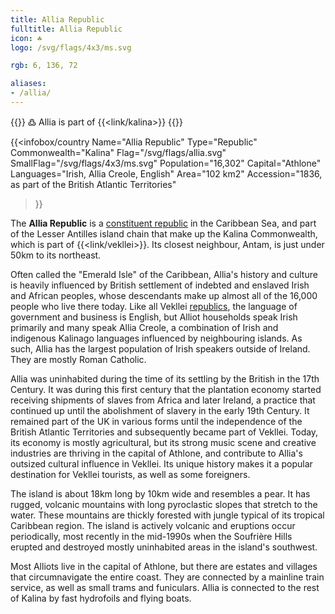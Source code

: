 ```yaml
---
title: Allia Republic
fulltitle: Allia Republic
icon: ☘️
logo: /svg/flags/4x3/ms.svg

rgb: 6, 136, 72

aliases:
- /allia/
---
```

{{<note>}}
߷ Allia is part of {{<link/kalina>}}
{{</note>}}

{{<infobox/country
	 Name="Allia Republic"
	 Type="Republic"
	 Commonwealth="Kalina"
	 Flag="/svg/flags/allia.svg"
	 SmallFlag="/svg/flags/4x3/ms.svg"
	 Population="16,302"
	 Capital="Athlone"
	 Languages="Irish, Allia Creole, English"
	 Area="102 km2"
	 Accession="1836, as part of the British Atlantic Territories"
 >}}

The <span class="fi fi-ms"></span> **Allia Republic** is a [constituent republic](/republics/) in the Caribbean Sea, and part of the Lesser Antilles island chain that make up the Kalina Commonwealth, which is part of {{<link/vekllei>}}. Its closest neighbour, Antam, is just under 50km to its northeast.

Often called the "Emerald Isle" of the Caribbean, Allia's history and culture is heavily influenced by British settlement of indebted and enslaved Irish and African peoples, whose descendants make up almost all of the 16,000 people who live there today. Like all Vekllei [republics](/republics/), the language of government and business is English, but Alliot households speak Irish primarily and many speak Allia Creole, a combination of Irish and indigenous Kalinago languages influenced by neighbouring islands. As such, Allia has the largest population of Irish speakers outside of Ireland. They are mostly Roman Catholic.

Allia was uninhabited during the time of its settling by the British in the 17th Century. It was during this first century that the plantation economy started receiving shipments of slaves from Africa and later Ireland, a practice that continued up until the abolishment of slavery in the early 19th Century. It remained part of the UK in various forms until the independence of the British Atlantic Territories and subsequently became part of Vekllei. Today, its economy is mostly agricultural, but its strong music scene and creative industries are thriving in the capital of Athlone, and contribute to Allia's outsized cultural influence in Vekllei. Its unique history makes it a popular destination for Vekllei tourists, as well as some foreigners.

The island is about 18km long by 10km wide and resembles a pear. It has rugged, volcanic mountains with long pyroclastic slopes that stretch to the water. These mountains are thickly forested with jungle typical of its tropical Caribbean region. The island is actively volcanic and eruptions occur periodically, most recently in the mid-1990s when the Soufrière Hills erupted and destroyed mostly uninhabited areas in the island's southwest.

Most Alliots live in the capital of Athlone, but there are estates and villages that circumnavigate the entire coast. They are connected by a mainline train service, as well as small trams and funiculars. Allia is connected to the rest of Kalina by fast hydrofoils and flying boats.

